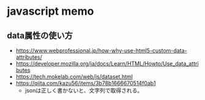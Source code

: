 # javascript memo

## data属性の使い方
- https://www.webprofessional.jp/how-why-use-html5-custom-data-attributes/
- https://developer.mozilla.org/ja/docs/Learn/HTML/Howto/Use_data_attributes
- https://tech.mokelab.com/web/js/dataset.html
- https://qiita.com/kazu56/items/3b78b1666670514f0ab1
  - jsonは正しく書かないと、文字列で取得される。

